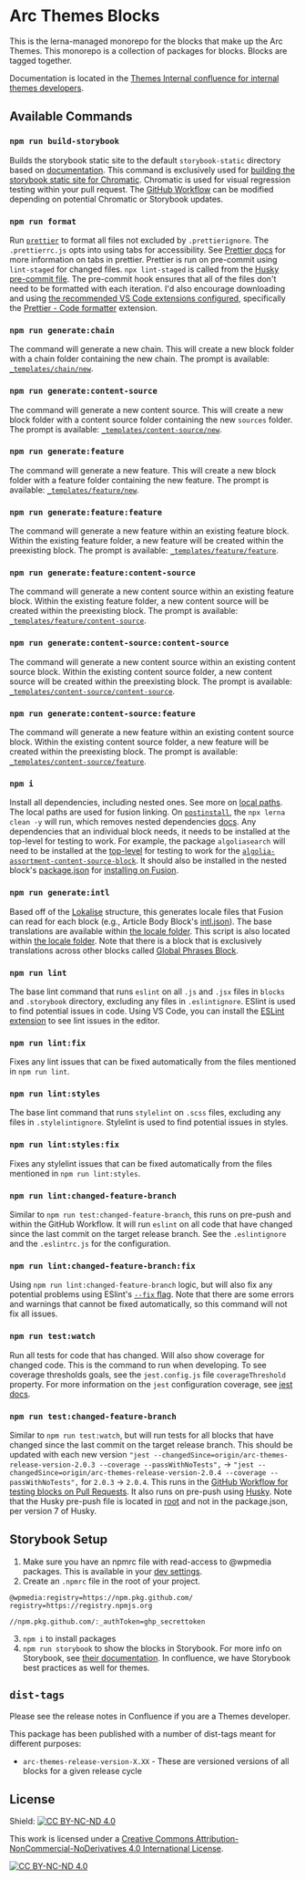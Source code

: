 # Arc Themes Blocks

This is the lerna-managed monorepo for the blocks that make up the Arc Themes. This monorepo is a collection of packages for blocks. Blocks are tagged together.

Documentation is located in the [Themes Internal confluence for internal themes developers](https://arcpublishing.atlassian.net/wiki/spaces/TI/pages/2341405138/Development+Information+Guides).

## Available Commands

### `npm run build-storybook`

Builds the storybook static site to the default `storybook-static` directory based on [documentation](https://www.chromatic.com/docs/cli#storybook-options). This command is exclusively used for [building the storybook static site for Chromatic](https://www.chromatic.com/docs/setup). Chromatic is used for visual regression testing within your pull request. The [GitHub Workflow](./.github/workflows/chromatic.yml) can be modified depending on potential Chromatic or Storybook updates.

### `npm run format`

Run [`prettier`](https://prettier.io/docs/en/index.html) to format all files not excluded by `.prettierignore`. The `.prettierrc.js` opts into using tabs for accessibility. See [Prettier docs](https://prettier.io/docs/en/options.html#tabs) for more information on tabs in prettier. Prettier is run on pre-commit using `lint-staged` for changed files. `npx lint-staged` is called from the [Husky pre-commit file](./.husky/pre-commit). The pre-commit hook ensures that all of the files don't need to be formatted with each iteration. I'd also encourage downloading and using [the recommended VS Code extensions configured](./.vscode/extensions.json), specifically the [Prettier - Code formatter](https://marketplace.visualstudio.com/items?itemName=esbenp.prettier-vscode) extension.

### `npm run generate:chain`

The command will generate a new chain. This will create a new block folder with a chain folder containing the new chain. The prompt is available: [`_templates/chain/new`](./_templates/chain/new/prompt.js).

### `npm run generate:content-source`

The command will generate a new content source. This will create a new block folder with a content source folder containing the new `sources` folder. The prompt is available: [`_templates/content-source/new`](./_templates/content-source/new/prompt.js).

### `npm run generate:feature`

The command will generate a new feature. This will create a new block folder with a feature folder containing the new feature. The prompt is available: [`_templates/feature/new`](./_templates/feature/new/prompt.js).

### `npm run generate:feature:feature`

The command will generate a new feature within an existing feature block. Within the existing feature folder, a new feature will be created within the preexisting block. The prompt is available: [`_templates/feature/feature`](./_templates/feature/feature/prompt.js).

### `npm run generate:feature:content-source`

The command will generate a new content source within an existing feature block. Within the existing feature folder, a new content source will be created within the preexisting block. The prompt is available: [`_templates/feature/content-source`](./_templates/feature/content-source/prompt.js).

### `npm run generate:content-source:content-source`

The command will generate a new content source within an existing content source block. Within the existing content source folder, a new content source will be created within the preexisting block. The prompt is available: [`_templates/content-source/content-source`](./_templates/content-source/content-source/prompt.js).

### `npm run generate:content-source:feature`

The command will generate a new feature within an existing content source block. Within the existing content source folder, a new feature will be created within the preexisting block. The prompt is available: [`_templates/content-source/feature`](./_templates/content-source/feature/prompt.js).

### `npm i`

Install all dependencies, including nested ones. See more on [local paths](https://docs.npmjs.com/cli/v7/configuring-npm/package-json#local-paths). The local paths are used for fusion linking. On [`postinstall`](https://docs.npmjs.com/cli/v8/using-npm/scripts#life-cycle-scripts), the `npx lerna clean -y` will run, which removes nested dependencies [docs](https://github.com/lerna/lerna/tree/main/commands/clean#readme). Any dependencies that an individual block needs, it needs to be installed at the top-level for testing to work. For example, the package `algoliasearch` will need to be installed at the [top-level](./package.json) for testing to work for the [`algolia-assortment-content-source-block`](./blocks/algolia-assortment-content-source-block/sources/algolia-assortment.js). It should also be installed in the nested block's [package.json](./blocks/algolia-assortment-content-source-block/package.json) for [installing on Fusion](https://github.com/WPMedia/fusion/blob/master/engine/src/scripts/block-installer.js#L68).

### `npm run generate:intl`

Based off of the [Lokalise](https://arcpublishing.atlassian.net/wiki/spaces/TI/pages/2538275032/Arc+Themes+Blocks+Internationalisation) structure, this generates locale files that Fusion can read for each block (e.g., Article Body Block's [intl.json](./blocks/article-body-block/intl.json)). The base translations are available within [the locale folder](./locale/). This script is also located within [the locale folder](./locale/scripts/generate-intl.js). Note that there is a block that is exclusively translations across other blocks called [Global Phrases Block](./blocks/global-phrases-block/intl.json).

### `npm run lint`

The base lint command that runs `eslint` on all `.js` and `.jsx` files in `blocks` and `.storybook` directory, excluding any files in `.eslintignore`. ESlint is used to find potential issues in code. Using VS Code, you can install the [ESLint extension](https://marketplace.visualstudio.com/items?itemName=dbaeumer.vscode-eslint) to see lint issues in the editor.

### `npm run lint:fix`

Fixes any lint issues that can be fixed automatically from the files mentioned in `npm run lint`.

### `npm run lint:styles`

The base lint command that runs `stylelint` on `.scss` files, excluding any files in `.stylelintignore`. Stylelint is used to find potential issues in styles.

### `npm run lint:styles:fix`

Fixes any stylelint issues that can be fixed automatically from the files mentioned in `npm run lint:styles`.

### `npm run lint:changed-feature-branch`

Similar to `npm run test:changed-feature-branch`, this runs on pre-push and within the GitHub Workflow. It will run `eslint` on all code that have changed since the last commit on the target release branch. See the `.eslintignore` and the `.eslintrc.js` for the configuration.

### `npm run lint:changed-feature-branch:fix`

Using `npm run lint:changed-feature-branch` logic, but will also fix any potential problems using ESlint's [`--fix` flag](https://eslint.org/docs/latest/user-guide/command-line-interface#--fix). Note that there are some errors and warnings that cannot be fixed automatically, so this command will not fix all issues.

### `npm run test:watch`

Run all tests for code that has changed. Will also show coverage for changed code. This is the command to run when developing. To see coverage thresholds goals, see the `jest.config.js` file `coverageThreshold` property. For more information on the `jest` configuration coverage, see [jest docs](https://jestjs.io/docs/configuration#coveragethreshold-object).

### `npm run test:changed-feature-branch`

Similar to `npm run test:watch`, but will run tests for all blocks that have changed since the last commit on the target release branch. This should be updated with each new version `"jest --changedSince=origin/arc-themes-release-version-2.0.3 --coverage --passWithNoTests",` -> `"jest --changedSince=origin/arc-themes-release-version-2.0.4 --coverage --passWithNoTests",` for `2.0.3` -> `2.0.4`. This runs in the [GitHub Workflow for testing blocks on Pull Requests](./.github/workflows/test-coverage-blocks.yml). It also runs on pre-push using [Husky](https://github.com/typicode/husky#usage). Note that the Husky pre-push file is located in [root](./.husky/pre-push) and not in the package.json, per version 7 of Husky.

## Storybook Setup

1. Make sure you have an npmrc file with read-access to @wpmedia packages. This is available in your [dev settings](https://github.com/settings/tokens).
2. Create an `.npmrc` file in the root of your project.

```.npmrc
@wpmedia:registry=https://npm.pkg.github.com/
registry=https://registry.npmjs.org

//npm.pkg.github.com/:_authToken=ghp_secrettoken
```

3. `npm i` to install packages
4. `npm run storybook` to show the blocks in Storybook. For more info on Storybook, see [their documentation](https://storybook.js.org/docs/react/get-started/introduction). In confluence, we have Storybook best practices as well for themes.

## `dist-tags`

Please see the release notes in Confluence if you are a Themes developer.

This package has been published with a number of dist-tags meant for different purposes:

- `arc-themes-release-version-X.XX` - These are versioned versions of all blocks for a given release cycle

## License

Shield: [![CC BY-NC-ND 4.0][cc-by-shield]][cc-by-nc-nd]

This work is licensed under a
[Creative Commons Attribution-NonCommercial-NoDerivatives 4.0 International License][cc-by-nc-nd].

[![CC BY-NC-ND 4.0][cc-by-image]][cc-by-nc-nd]

[cc-by-nc-nd]: https://creativecommons.org/licenses/by-nc-nd/4.0/
[cc-by-image]: https://licensebuttons.net/l/by-nc-nd/3.0/88x31.png
[cc-by-shield]: https://img.shields.io/badge/License-CC%20BY--NC--ND%204.0-lightgrey.svg
